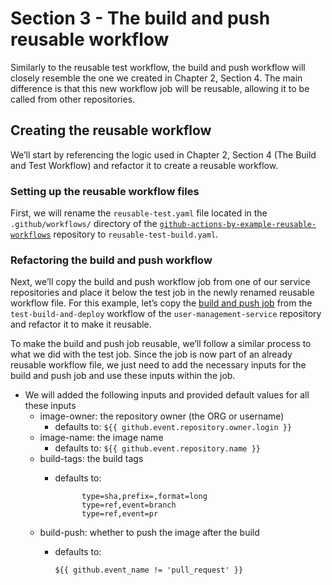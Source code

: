 # Section 3 - The build and push reusable workflow

Similarly to the reusable test workflow, the build and push workflow will closely resemble the one we created in Chapter 2, Section 4. The main difference is that this new workflow job will be reusable, allowing it to be called from other repositories.

## Creating the reusable workflow

We’ll start by referencing the logic used in Chapter 2, Section 4 (The Build and Test Workflow) and refactor it to create a reusable workflow.

### Setting up the reusable workflow files

First, we will rename the `reusable-test.yaml` file located in the `.github/workflows/` directory of the [`github-actions-by-example-reusable-workflows`](https://github.com/SamirMarin/github-actions-by-example-reusable-workflows) repository to `reusable-test-build.yaml`.

### Refactoring the build and push workflow

Next, we’ll copy the build and push workflow job from one of our service repositories and place it below the test job in the newly renamed reusable workflow file. For this example, let’s copy the [build and push job](https://github.com/SamirMarin/user-management-service/blob/8ea4779ec3beb9368f99953aaf3b7fb02c09ef54/.github/workflows/test-build-deploy.yaml#L38-L68) from the `test-build-and-deploy` workflow of the `user-management-service` repository and refactor it to make it reusable.

To make the build and push job reusable, we’ll follow a similar process to what we did with the test job. Since the job is now part of an already reusable workflow file, we just need to add the necessary inputs for the build and push job and use these inputs within the job.

* We will added the following inputs and provided default values for all these inputs
  * image-owner:  the repository owner (the ORG or username)
    * defaults to: `${{ github.event.repository.owner.login }}`
  * image-name: the image name
    * defaults to: `${{ github.event.repository.name }}`
  * build-tags: the build tags
    *   defaults to:&#x20;

        ```
              type=sha,prefix=,format=long
              type=ref,event=branch
              type=ref,event=pr
        ```
  * build-push: whether to push the image after the build
    *   defaults to:&#x20;

        ```
        ${{ github.event_name != 'pull_request' }}
        ```



